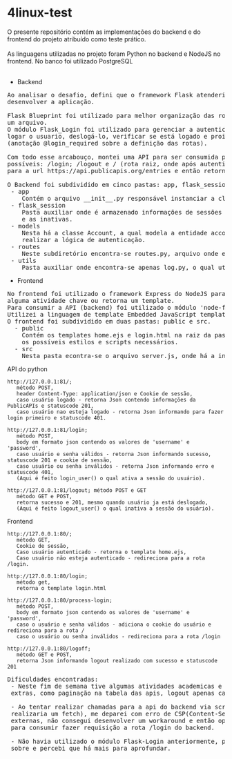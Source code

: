 # 4linux-test

O presente repositório contém as implementações do backend e do frontend do projeto atribuído como teste prático.<br>
<br>
As linguagens utilizadas no projeto foram Python no backend e NodeJS no frontend. No banco foi utilizado PostgreSQL<br>
<br>
- Backend<br>
<pre>
Ao analisar o desafio, defini que o framework Flask atenderia as necessidades e utilizei deste microframework para
desenvolver a aplicação.

Flask Blueprint foi utilizado para melhor organização das rotas, visando manter as rotas e a lógica delas apenas em 
um arquivo.
O módulo Flask_Login foi utilizado para gerenciar a autenticação do usuário no backend, o qual provê mecanismos para
logar o usuario, deslogá-lo, verificar se está logado e proibir acesso a rotas que necessitem de autenticação 
(anotação @login_required sobre a definição das rotas).

Com todo esse arcabouço, montei uma API para ser consumida pela aplicação do front-end, definindo as seguintes rotas 
possíveis: /login; /logout e / (rota raiz, onde após autenticação do usuário é feito uma requisição 
para a url https://api.publicapis.org/entries e então retornando um Json contendo as informações de apis públicas)

O Backend foi subdividido em cinco pastas: app, flask_session, models, routes e utils.
 - app
    Contém o arquivo __init__.py responsável instanciar a classe Flask e fazer as configurações necessárias.
 - flask_session
    Pasta auxiliar onde é armazenado informações de sessões dos usuários, mantendo um registro das sessões válidas 
    e as inativas.
 - models
    Nesta há a classe Account, a qual modela a entidade account do banco Postgres. Esta classe é utilizada também para
    realizar a lógica de autenticação.
 - routes
    Neste subdiretório encontra-se routes.py, arquivo onde encontra-se as rotas da aplicação e toda a lógica dentro delas.
 - utils
    Pasta auxiliar onde encontra-se apenas log.py, o qual utiliza o módulo logging para realizar logs no console.
</pre>
- Frontend<br>
<pre>
No frontend foi utilizado o framework Express do NodeJS para implementação da rota do frontend, onde cada uma realiza 
alguma atividade chave ou retorna um template.
Para consumir a API (backend) foi utilizado o módulo 'node-fetch' para realizar as requisições necessárias.
Utilizei a linguagem de template Embedded JavaScript templating (EJS) para gerar a tabela com as informações da PublicAPIs.
O frontend foi subdividido em duas pastas: public e src.
  - public 
    Contém os templates home.ejs e login.html na raiz da pasta public e mais duas subpastas, sendo elas css e js, para prover 
    os possíveis estilos e scripts necessários. 
  - src
    Nesta pasta econtra-se o arquivo server.js, onde há a instanciação do framework Express e a definição das rotas do frontend.
</pre>
API do python
 ```
 http://127.0.0.1:81/; 
    método POST,
    header Content-Type: application/json e Cookie de sessão,
    caso usuário logado - retorna Json contendo informações da PublicAPIs e statuscode 201,
    caso usuário nao esteja logado - retorna Json informando para fazer login primeiro e statuscode 401.

http://127.0.0.1:81/login; 
    método POST,
    body em formato json contendo os valores de 'username' e 'password',
    caso usuário e senha válidos - retorna Json informando sucesso, statuscode 201 e cookie de sessão,
    caso usuário ou senha inválidos - retorna Json informando erro e statuscode 401,
    (Aqui é feito login_user() o qual ativa a sessão do usuário).

http://127.0.0.1:81/logout; método POST e GET  
    método GET e POST,
    retorna sucesso e 201, mesmo quando usuário ja está deslogado,
    (Aqui é feito logout_user() o qual inativa a sessão do usuário).
 ```

Frontend
 ```
 http://127.0.0.1:80/;
    método GET,
    Cookie de sessão,
    Caso usuário autenticado - retorna o template home.ejs,
    Caso usuário não esteja autenticado - redireciona para a rota /login.
    
 http://127.0.0.1:80/login; 
    método get,
    retorna o template login.html
 
 http://127.0.0.1:80/process-login; 
    método POST,
    body em formato json contendo os valores de 'username' e 'password',
    caso o usuário e senha válidos - adiciona o cookie do usuário e redireciona para a rota /  
    caso o usuário ou senha inválidos - redireciona para a rota /login
    
 http://127.0.0.1:80/logoff;   
    método GET e POST,
    retorna Json informando logout realizado com sucesso e statuscode 201
 ```
<pre>
Dificuldades encontradas:
 - Neste fim de semana tive algumas atividades academicas e não tive condição de implementar algumas funcionalidades 
 extras, como paginação na tabela das apis, logout apenas caso usuário esteja logado, entre outras.
 
 - Ao tentar realizar chamadas para a api do backend via script na página de login (evento de click em botão de login
 realizaria um fetch), me deparei com erro de CSP(Content-Security-Policy), o qual impedia chamadas a referências 
 externas, não consegui desenvolver um workaround e então optei por criar uma rota no frontend '/process-login' 
 para consumir fazer requisição a rota /login do backend.
 
 - Não havia utilizado o módulo Flask-Login anteriormente, passei um tempo lendo a documentação para aprender o básico 
 sobre e percebi que há mais para aprofundar.          
</pre>      
